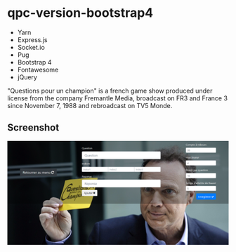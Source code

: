 # qpc-version-bootstrap4
- Yarn
- Express.js
- Socket.io
- Pug
- Bootstrap 4
- Fontawesome
- jQuery

"Questions pour un champion" is a french game show produced under license from the company Fremantle Media, broadcast on FR3 and France 3 since November 7, 1988 and rebroadcast on TV5 Monde.

## Screenshot
![Screenshot](https://raw.githubusercontent.com/sayfessyd/qpc-version-bootstrap4/master/Screenshot.png)